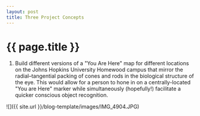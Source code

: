 ```yaml
---
layout: post
title: Three Project Concepts
---
```


{{ page.title }}
================


1. Build different versions of a "You Are Here" map for different locations on the Johns Hopkins University Homewood campus that mirror the radial–tangential packing of cones and rods in the biological structure of the eye. This would allow for a person to hone in on a centrally-located "You are Here" marker while simultaneously (hopefully!) facilitate a quicker conscious object recognition.

![]({{ site.url }}/blog-template/images/IMG_4904.JPG)

